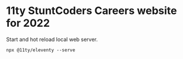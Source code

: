 # 11ty StuntCoders Careers website for 2022

Start and hot reload local web server.

```
npx @11ty/eleventy --serve
```